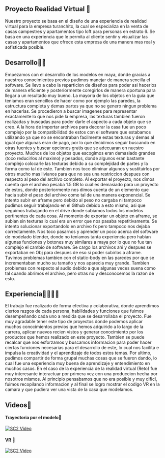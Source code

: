 ## **Proyecto Realidad Virtual** 🤙
 Nuestro proyecto se basa en el diseño de una experiencia de realidad virtual para la empresa turanchito, la cual se especializa en la venta de casas campestres y apartamentos tipo loft para personas en estrato 6. Se basa en una experiencia que le permita al cliente sentir y visualizar las casas y apartamentos que ofrece esta empresa de una manera mas real y sofisticada posible.


## **Desarrollo**👷🏽
Empezamos con el desarrollo de los modelos en maya, donde gracias a nuestros conocimientos previos pudimos manejar de manera sencilla el software. Se llevo a cabo la reparticion de diseños para poder asi hacerlos de manera eficiente y posteriormente coregirlos de manera oportuna para llegar a un resultado muy bueno. La mayoria de los objetos en la guia que teniamos eran sencillos de hacer como por ejemplo las paredes, la estructura completa y demas partes ya que no se genero ningun problema en hacerlas. Se procedieron a buscar imagenes para representar exactamente lo que nos pide la empresa, las texturas tambien fueron realizadas y buscadas para poder darle el aspecto a cada objeto que se creo. A la hora de importar archivos para decorar la casa fue un poco complejo por la compatibilidad de estos con el software que estabamos utilizando ya que no se encontraban facilmente estas texturas y demas al igual que algunas eran de pago, por lo que decidimos seguir buscando en otras fuentes y buscar opciones gratis que se adecuaran en nuestro proyecto. Muchos de los objetos que escogimos eran demasiado grandes (toco reducirlos al maximo) y pesados, donde algunos eran bastante complejo colocarle las texturas debido a su complejidad de partes y la forma como tal de este. Tambien nos toco eliminar algunos y sustituirlos por otros mucho mas livianos para que no sea una restriccion despues con respecto al peso del archivo completo. Al exportar el proyecto, nos dimos cuenta que el archivo pesaba 1.5 GB lo cual es demasiado para un proyecto de estos, donde posteriormente nos dimos cuenta de un elemento que hacia subir el peso del archivo como tal de una manera exponencial. Se intento subir en aframe pero debido al peso no cargaba ni tampoco pudimos seguir trabajando en el Github debido a esto mismo, asi que seguimos trabajando en el drive donde subiamos todos los modelos pertinentes de cada cosa. Al momento de exportar un objeto en aframe, se subian sin texturas lo cual era un error que nos pasaba repetitivamente. Se intento solucionar exportandolo en archivo fx pero tampoco nos dejaba correctamente. Nos toco pasarnos y aprender un poco acerca del software de modelado blender, donde no teniamos tanta experiencia pero habian algunas funciones y botones muy similares a maya por lo que no fue tan complejo el cambio de software. Se cargo los archivos ahi y despues se exportaban en Obj para despues de eso si poder subirlos a aframe. Tuvimos problemas tambien con el static-body en las paredes por que se incrementaban mucho su tamaño y nos aparecia muy grande. Tambien problemas con respecto al audio debido a que algunas veces suena como tal cuando abrimos el archivo, pero otras no y desconocemos la razon de esto.

## **Experiencia**🤟🏻🧍🏼 

El trabajo fue realizado de forma efectiva y colaborativa, donde aprendimos ciertos razgos de cada persona, habilidades y funciones que fuimos desempeñando cada uno a medida que se desarrollaba el proyecto. Fue muy agradable tener este tipo de proyectos donde podemos aplicar muchos conocimientos previos que hemos adquirido a lo largo de la carrera, aplicar nuevos recien vistos y generar conocimiento por los productos que hemos realizado en este proyecto. Tambien se puede recalcar que nos esforzamos y buscamos informacion para poder hacer ciertas funciones necesarias para el desarrollo de este, lo cual nos facilita e impulsa la creatividad y el aprendizaje de todos estos temas. Por ultimo, pudimos compartir de forma grupal muchas cosas que se fueron dando, lo cual fue una experiencia muy buena de aprendizaje y entendimiento en muchos casos. En el caso de la experiencia de la realidad virtual (Reto) fue muy interesante interactuar por primera vez con una produccion hecha por nosotros mismos. Al principio pensabamos que no era posible y muy dificl, fuimos recopilando informacion y al final se logro mostrar el codigo VR en la camara y que pudiera ver una vista de la casa que modelamos.

## **Videos**🎥

#### **Trayectoria por el modelo**🔭

[![SC2 Video](https://img.youtube.com/vi/aD8o0E7l2nI/0.jpg)](http://www.youtube.com/watch?v=aD8o0E7l2nI)
#### **VR** 📲 
[![SC2 Video](https://img.youtube.com/vi/-cQpTbRBOt0/0.jpg)](http://www.youtube.com/watch?v=-cQpTbRBOt0)

